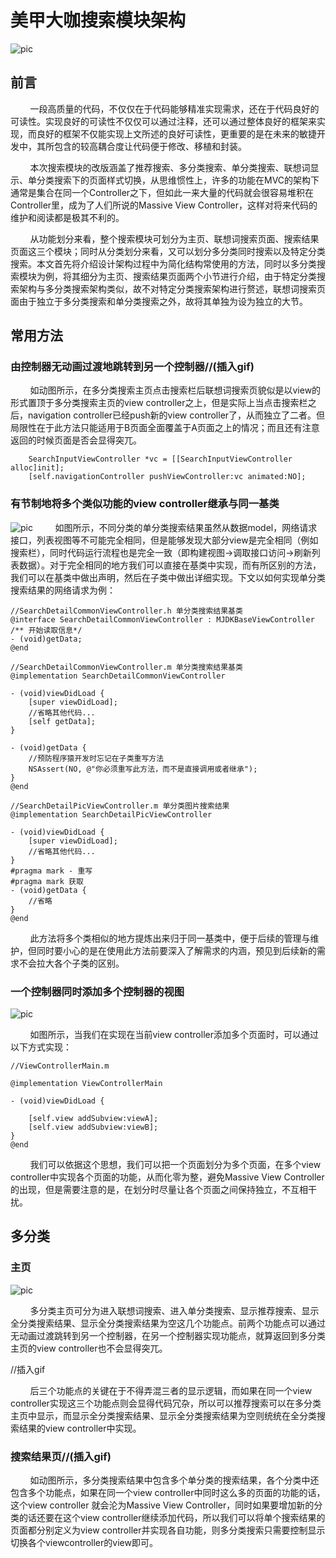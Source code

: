 # 美甲大咖搜索模块架构
![pic](https://github.com/30days-tech/iOS/blob/master/Coding%20Rules/markDownPic/美甲大咖搜索模块架构/部分设计图.png?raw=true)
## 前言

&nbsp;&nbsp;&nbsp;&nbsp;&nbsp;&nbsp;&nbsp;&nbsp;一段高质量的代码，不仅仅在于代码能够精准实现需求，还在于代码良好的可读性。实现良好的可读性不仅仅可以通过注释，还可以通过整体良好的框架来实现，而良好的框架不仅能实现上文所述的良好可读性，更重要的是在未来的敏捷开发中，其所包含的较高耦合度让代码便于修改、移植和封装。  

&nbsp;&nbsp;&nbsp;&nbsp;&nbsp;&nbsp;&nbsp;&nbsp;本次搜索模块的改版涵盖了推荐搜索、多分类搜索、单分类搜索、联想词显示、单分类搜索下的页面样式切换，从思维惯性上，许多的功能在MVC的架构下通常是集合在同一个Controller之下，但如此一来大量的代码就会很容易堆积在Controller里，成为了人们所说的Massive View Controller，这样对将来代码的维护和阅读都是极其不利的。

&nbsp;&nbsp;&nbsp;&nbsp;&nbsp;&nbsp;&nbsp;&nbsp;从功能划分来看，整个搜索模块可划分为主页、联想词搜索页面、搜索结果页面这三个模块；同时从分类划分来看，又可以划分多分类同时搜索以及特定分类搜索。本文首先将介绍设计架构过程中为简化结构常使用的方法，同时以多分类搜索模块为例，将其细分为主页、搜索结果页面两个小节进行介绍，由于特定分类搜索架构与多分类搜索架构类似，故不对特定分类搜索架构进行赘述，联想词搜索页面由于独立于多分类搜索和单分类搜索之外，故将其单独为设为独立的大节。

## 常用方法
### 由控制器无动画过渡地跳转到另一个控制器//(插入gif)
&nbsp;&nbsp;&nbsp;&nbsp;&nbsp;&nbsp;&nbsp;&nbsp;如动图所示，在多分类搜索主页点击搜索栏后联想词搜索页貌似是以view的形式置顶于多分类搜索主页的view controller之上，但是实际上当点击搜索栏之后，navigation controller已经push新的view controller了，从而独立了二者。但局限性在于此方法只能适用于B页面全面覆盖于A页面之上的情况；而且还有注意返回的时候页面是否会显得突兀。

```
    SearchInputViewController *vc = [[SearchInputViewController alloc]init];
    [self.navigationController pushViewController:vc animated:NO];

```


### 有节制地将多个类似功能的view controller继承与同一基类
![pic](https://github.com/30days-tech/iOS/blob/master/Coding%20Rules/markDownPic/美甲大咖搜索模块架构/各个单分类设计图.png?raw=true)
&nbsp;&nbsp;&nbsp;&nbsp;&nbsp;&nbsp;&nbsp;&nbsp;如图所示，不同分类的单分类搜索结果虽然从数据model，网络请求接口，列表视图等不可能完全相同，但是能够发现大部分view是完全相同（例如搜索栏），同时代码运行流程也是完全一致（即构建视图->调取接口访问->刷新列表数据）。对于完全相同的地方我们可以直接在基类中实现，而有所区别的方法，我们可以在基类中做出声明，然后在子类中做出详细实现。下文以如何实现单分类搜索结果的网络请求为例：

```
//SearchDetailCommonViewController.h 单分类搜索结果基类
@interface SearchDetailCommonViewController : MJDKBaseViewController
/** 开始读取信息*/
- (void)getData;
@end
```

```
//SearchDetailCommonViewController.m 单分类搜索结果基类
@implementation SearchDetailCommonViewController

- (void)viewDidLoad {
    [super viewDidLoad];
    //省略其他代码...
    [self getData];
}

- (void)getData {
    //预防程序猿开发时忘记在子类重写方法
    NSAssert(NO, @"你必须重写此方法，而不是直接调用或者继承");
}
@end
```

```
//SearchDetailPicViewController.m 单分类图片搜索结果
@implementation SearchDetailPicViewController

- (void)viewDidLoad {
    [super viewDidLoad];
    //省略其他代码...
}
#pragma mark - 重写
#pragma mark 获取
- (void)getData {
    //省略
}
@end
```

&nbsp;&nbsp;&nbsp;&nbsp;&nbsp;&nbsp;&nbsp;&nbsp;此方法将多个类相似的地方提炼出来归于同一基类中，便于后续的管理与维护，但同时要小心的是在使用此方法前要深入了解需求的内涵，预见到后续新的需求不会拉大各个子类的区别。

### 一个控制器同时添加多个控制器的视图
![pic](https://github.com/30days-tech/iOS/blob/master/Coding%20Rules/markDownPic/美甲大咖搜索模块架构/常用方法插图.png?raw=true)

&nbsp;&nbsp;&nbsp;&nbsp;&nbsp;&nbsp;&nbsp;&nbsp;如图所示，当我们在实现在当前view controller添加多个页面时，可以通过以下方式实现：
```
//ViewControllerMain.m

@implementation ViewControllerMain

- (void)viewDidLoad {

    [self.view addSubview:viewA];
    [self.view addSubview:viewB];
}
@end
```

&nbsp;&nbsp;&nbsp;&nbsp;&nbsp;&nbsp;&nbsp;&nbsp;我们可以依据这个思想，我们可以把一个页面划分为多个页面，在多个view controller中实现各个页面的功能，从而化零为整，避免Massive View Controller的出现，但是需要注意的是，在划分时尽量让各个页面之间保持独立，不互相干扰。
## 多分类

### 主页
![pic](https://github.com/30days-tech/iOS/blob/master/Coding%20Rules/markDownPic/美甲大咖搜索模块架构/多分类首页图.png?raw=true)

&nbsp;&nbsp;&nbsp;&nbsp;&nbsp;&nbsp;&nbsp;&nbsp;多分类主页可分为进入联想词搜索、进入单分类搜索、显示推荐搜索、显示全分类搜索结果、显示全分类搜索结果为空这几个功能点。前两个功能点可以通过无动画过渡跳转到另一个控制器，在另一个控制器实现功能点，就算返回到多分类主页的view controller也不会显得突兀。

//插入gif

&nbsp;&nbsp;&nbsp;&nbsp;&nbsp;&nbsp;&nbsp;&nbsp;后三个功能点的关键在于不得弄混三者的显示逻辑，而如果在同一个view controller实现这三个功能点则会显得代码冗杂，所以可以推荐搜索可以在多分类主页中显示，而显示全分类搜索结果、显示全分类搜索结果为空则统统在全分类搜索结果的view controller中实现。


### 搜索结果页//(插入gif)

&nbsp;&nbsp;&nbsp;&nbsp;&nbsp;&nbsp;&nbsp;&nbsp;如动图所示，多分类搜索结果中包含多个单分类的搜索结果，各个分类中还包含多个功能点，如果在同一个view controller中同时这么多的页面的功能的话，这个view controller 就会沦为Massive View Controller，同时如果要增加新的分类的话还要在这个view controller继续添加代码，所以我们可以将单个搜索结果的页面都分别定义为view controller并实现各自功能，则多分类搜索只需要控制显示切换各个viewcontroller的view即可。

